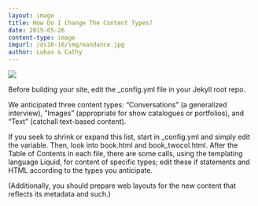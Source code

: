 ```yaml
---
layout: image
title: How Do I Change The Content Types?
date: 2015-05-26
content-type: image
imgurl: /ds16-18/img/mandance.jpg
author: Lukas & Cathy
---
```


<img src="/ds16-18/img/mandance.jpg">

Before building your site, edit the _config.yml file in your Jekyll root repo.

We anticipated three content types: “Conversations” (a generalized interview), “Images” (appropriate for show catalogues or portfolios), and “Text” (catchall text-based content).

If you seek to shrink or expand this list, start in _config.yml and simply edit the variable. Then, look into book.html and book_twocol.html. After the Table of Contents in each file, there are some calls, using the templating language Liquid, for content of specific types; edit these if statements and HTML according to the types you anticipate.

(Additionally, you should prepare web layouts for the new content that reflects its metadata and such.)

